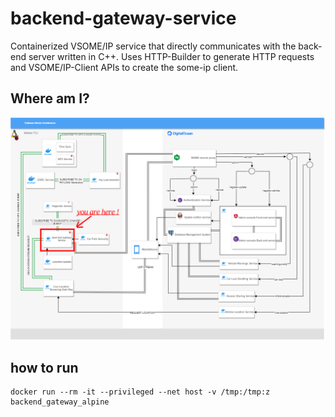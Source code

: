 # backend-gateway-service
Containerized VSOME/IP service that directly communicates with the back-end server written in C++. Uses HTTP-Builder to generate HTTP requests and VSOME/IP-Client APIs to create the some-ip client.

## Where am I?
![diagram](./readme_imgs/diagram.png)



## how to run 
```
docker run --rm -it --privileged --net host -v /tmp:/tmp:z backend_gateway_alpine
```
